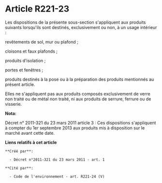 # Article R221-23

Les dispositions de la présente sous-section s'appliquent aux produits suivants lorsqu'ils sont destinés, exclusivement ou
non, à un usage intérieur :

revêtements de sol, mur ou plafond ;

cloisons et faux plafonds ;

produits d'isolation ;

portes et fenêtres ;

produits destinés à la pose ou à la préparation des produits mentionnés au présent article.

Elles ne s'appliquent pas aux produits composés exclusivement de verre non traité ou de métal non traité, ni aux produits de
serrure, ferrure ou de visserie.

**Nota:**

Décret n° 2011-321 du 23 mars 2011 article 3 : Ces dispositions s'appliquent à compter du 1er septembre 2013 aux produits mis
à disposition sur le marché avant cette date.

**Liens relatifs à cet article**

	**Créé par**:

	  - Décret n°2011-321 du 23 mars 2011 - art. 1

	**Cité par**:

	  - Code de l'environnement - art. R221-24 (V)
